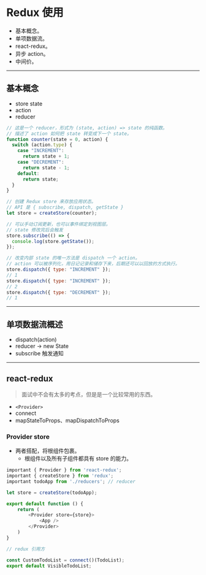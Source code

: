 # Redux 使用

- 基本概念。
- 单项数据流。
- react-redux。
- 异步 action。
- 中间价。

---

## 基本概念

- store state
- action
- reducer

```js
// 这是一个 reducer，形式为 (state, action) => state 的纯函数。
// 描述了 action 如何把 state 转变成下一个 state。
function counter(state = 0, action) {
  switch (action.type) {
    case "INCREMENT":
      return state + 1;
    case "DECREMENT":
      return state - 1;
    default:
      return state;
  }
}

// 创建 Redux store 来存放应用状态。
// API 是 { subscribe, dispatch, getState }
let store = createStore(counter);

// 可以手动订阅更新，也可以事件绑定到视图层。
// state 修改完后会触发
store.subscribe(() => {
  console.log(store.getState());
});

// 改变内部 state 的唯一方法是 dispatch 一个 action。
// action 可以被序列化，用日记记录和储存下来，后期还可以以回放的方式执行。
store.dispatch({ type: "INCREMENT" });
// 1
store.dispatch({ type: "INCREMENT" });
// 2
store.dispatch({ type: "DECREMENT" });
// 1
```

---

## 单项数据流概述

- dispatch(action)
- reducer -> new State
- subscribe 触发通知

---

## react-redux

> 面试中不会有太多的考点，但是是一个比较常用的东西。

- `<Provider>`
- connect
- mapStateToProps、mapDispatchToProps

### Provider store

- 两者搭配，将根组件包裹。
  - 根组件以及所有子组件都具有 store 的能力。

```js
important { Provider } from 'react-redux';
important { createStore } from 'redux';
important todoApp from './reducers'; // reducer

let store = createStore(todoApp);

export default function () {
    return (
        <Provider store={store}>
            <App />
        </Provider>
    )
}

```

```js
// redux 引用方

const CustomTodoList = connect()(TodoList);
export default VisibleTodoList;
```
